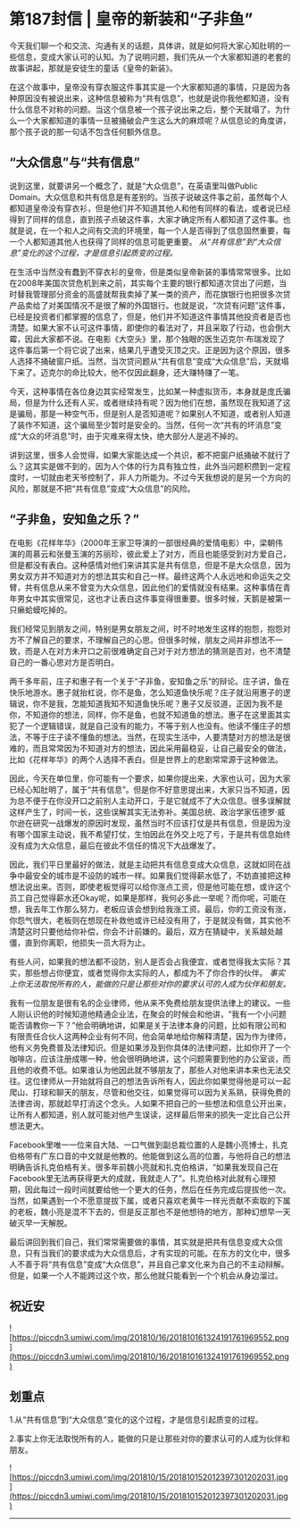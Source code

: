 # 第187封信 | 皇帝的新装和“子非鱼”

今天我们聊一个和交流、沟通有关的话题，具体讲，就是如何将大家心知肚明的一些信息，变成大家认可的认知。为了说明问题，我们先从一个大家都知道的老套的故事讲起，那就是安徒生的童话《皇帝的新装》。

在这个故事中，皇帝没有穿衣服这件事其实是一个大家都知道的事情，只是因为各种原因没有被说出来，这种信息被称为“共有信息”，也就是说你我他都知道，没有什么信息不对称的问题。当这个信息被一个孩子说出来之后，整个天就塌了。为什么一个大家都知道的事情一旦被捅破会产生这么大的麻烦呢？从信息论的角度讲，那个孩子说的那一句话不包含任何额外信息。

## “大众信息”与“共有信息”

说到这里，就要讲另一个概念了，就是“大众信息”，在英语里叫做Public Domain。大众信息和共有信息是有差别的。当孩子说破这件事之前，虽然每个人都知道皇帝没有穿衣衫，但是他们并不知道其他人和他有同样的看法，或者说已经得到了同样的信息，直到孩子点破这件事，大家才确定所有人都知道了这件事。也就是说，在一个和人之间有交流的环境里，每一个人是否得到了信息固然重要，每一个人都知道其他人也获得了同样的信息可能更重要。 *从“共有信息”到“大众信息”变化的这个过程，才是信息引起质变的过程。* 

在生活中当然没有蠢到不穿衣衫的皇帝，但是类似皇帝新装的事情常常很多。比如在2008年美国次贷危机到来之前，其实每个主要的银行都知道次贷出了问题，当时替我管理部分资金的高盛就帮我卖掉了某一类的资产，而花旗银行也把很多次贷产品卖给了对美国情况不是很了解的外国银行。也就是说，“次贷有问题”这件事，已经是投资者们都掌握的信息了，但是，他们并不知道这件事情其他投资者是否也清楚。如果大家不认可这件事情，即使你的看法对了，并且采取了行动，也会倒大霉，因此大家都不说。在电影《大空头》里，那个独眼的医生迈克尔·布瑞发现了这件事后第一个将它说了出来，结果几乎遭受灭顶之灾。正是因为这个原因，很多人选择不捅破窗户纸。当然，当次贷问题从“共有信息”变成“大众信息”后，天就塌下来了。迈克尔的命比较大，他不仅因此翻身，还大赚特赚了一笔。

今天，这种事情在各位身边其实经常发生，比如某一种虚拟货币，本身就是庞氏骗局，但是为什么还有人买，或者继续持有呢？因为他们在想，虽然现在我知道了这是骗局，那是一种空气币，但是别人是否知道呢？如果别人不知道，或者别人知道了装作不知道，这个骗局至少暂时是安全的。当然，任何一次“共有的坏消息”变成“大众的坏消息”时，由于灾难来得太快，绝大部分人是逃不掉的。

讲到这里，很多人会觉得，如果大家能达成一个共识，都不把窗户纸捅破不就行了么？这其实是做不到的，因为人个体的行为具有独立性，此外当问题积攒到一定程度时，一切就由老天爷控制了，非人力所能为。不过今天我想说的是另一个方向的风险，那就是不把“共有信息”变成“大众信息”的风险。

## “子非鱼，安知鱼之乐？”

在电影《花样年华》（2000年王家卫导演的一部很经典的爱情电影）中，梁朝伟演的周慕云和张曼玉演的苏丽珍，彼此爱上了对方，而且也能感受到对方爱自己，但是都没有表白。这种感情对他们来讲其实是共有信息，但是不是大众信息，因为男女双方并不知道对方的想法其实和自己一样。最终这两个人永远地和命运失之交臂，共有信息从来不曾变为大众信息，因此他们的爱情就没有结果。这种事情在青年男女中其实很常见，这也才让表白这件事变得很重要。很多时候，天鹅是被第一只癞蛤蟆吃掉的。

我们经常见到朋友之间，特别是男女朋友之间，时不时地发生这样的抱怨，抱怨对方不了解自己的要求，不理解自己的心思。但很多时候，朋友之间并非想法不一致，而是人在对方未开口之前很难确定自己对于对方想法的猜测是否对，也不清楚自己的一番心思对方是否明白。

两千多年前，庄子和惠子有一个关于“子非鱼，安知鱼之乐”的辩论。庄子讲，鱼在快乐地游水。惠子就抬杠说，你不是鱼，怎么知道鱼快乐呢？庄子就沿用惠子的逻辑说，你不是我，怎能知道我知不知道鱼快乐呢？惠子又反驳道，正因为我不是你，不知道你的想法，同样，你不是鱼，也就不知道鱼的想法。惠子在这里面其实犯了一个逻辑错误，就是自己没有的能力，不等于别人也没有。他读不懂庄子的想法，不等于庄子读不懂鱼的想法。当然，在现实生活中，人要清楚对方的想法是很难的，而且常常因为不知道对方的想法，因此采用最稳妥，让自己最安全的做法，比如《花样年华》的两个人选择不表白。但是世界上的悲剧常常源于这种做法。

因此，今天在单位里，你可能有一个要求，如果你提出来，大家也认可，因为大家已经心知肚明了，属于“共有信息”。但是你不好意思提出来，大家只当不知道，因为总不便于在你没开口之前别人主动开口，于是它就成不了大众信息。很多误解就这样产生了，时间一长，这些误解其实无法弥补。美国总统、政治学家伍德罗·威尔逊在研究一战爆发的原因时发现，虽然当时不应该打仗是共有信息，但是因为没有哪个国家主动说，我不希望打仗，生怕因此在外交上吃了亏，于是共有信息始终没有成为大众信息，最后在彼此不信任的情况下大战爆发了。

因此，我们平日里最好的做法，就是主动把共有信息变成大众信息，这就如同在战争中最安全的城市是不设防的城市一样。如果我们觉得薪水低了，不妨直接把这种想法说出来。否则，即使老板觉得可以给你涨点工资，但是他可能在想，或许这个员工自己觉得薪水还Okay呢，如果是那样，我何必多此一举呢？而你呢，可能在想，我去年工作那么努力，老板应该会想到给我涨工资。最后，你的工资没有涨，你怨气很大，老板则在想现在补救他或许已经没有用了，于是就没有做，其实他不清楚这时只要他给你补偿，你会不计前嫌的。最后，双方在猜疑中，关系越处越僵，直到你离职，他损失一员大将为止。

有些人问，如果我的想法都不设防，别人是否会占我便宜，或者觉得我太实际？其实，那些想占你便宜，或者觉得你太实际的人，都成为不了你合作的伙伴。 *事实上你无法取悦所有的人，能做的只是让那些对你的要求认可的人成为伙伴和朋友。*

我有一位朋友是很有名的企业律师，他从来不免费给朋友提供法律上的建议。一些人刚认识他的时候知道他精通企业法，在聚会的时候会和他讲，“我有一个小问题能否请教你一下？”他会明确地讲，如果是关于法律本身的问题，比如有限公司和有限责任合伙人这两种企业有何不同，他会简单地给你解释清楚，因为作为律师，他有义务免费普及法律知识。但是如果涉及到你具体的法律问题，比如你开了一个咖啡店，应该注册成哪一种，他会很明确地讲，这个问题需要到他的办公室谈，而且他的收费不低。如果谁认为他因此就不够朋友了，那些人对他来讲本来也无法交往。这位律师从一开始就将自己的想法告诉所有人，因此你如果觉得他是可以一起爬山、打球和聊天的朋友，尽管和他交往，如果觉得可以因为关系熟，获得免费的法律咨询，那就趁早打消这个念头。人如果不把自己的一些想法和信息公开出来，让所有人都知道，别人就可能对他产生误读，这样最后带来的损失一定比自己公开想法更大。

Facebook里唯一一位来自大陆、一口气做到副总裁位置的人是魏小亮博士，扎克伯格带有广东口音的中文就是他教的。他能做到这么高的位置，与他将自己的想法明确告诉扎克伯格有关。很多年前魏小亮就和扎克伯格讲，“如果我发现自己在Facebook里无法再获得更大的成就，我就走人了”。扎克伯格对此就有心理预期，因此每过一段时间就要给他一个更大的任务，然后在任务完成后提拔他一次。当然，如果遇到一个不愿意提拔下属，或者只喜欢老黄牛一样光贡献不索取的下属的老板，魏小亮是混不下去的，但是反正那也不是他想待的地方，那种幻想早一天破灭早一天解脱。

最后讲回到我们自己，我们常常需要做的事情，其实就是把共有信息变成大众信息，只有当我们的要求成为大众信息后，才有实现的可能。在东方的文化中，很多人不善于将“共有信息”变成“大众信息”，并且自己拿文化来为自己的不主动辩解。但是，如果一个人不能跨过这个坎，那么他就只能看到一个个机会从身边溜过。

## 祝近安

![https://piccdn3.umiwi.com/img/201810/16/201810161324191761969552.png](https://piccdn3.umiwi.com/img/201810/16/201810161324191761969552.png)

## 划重点

1.从“共有信息”到“大众信息”变化的这个过程，才是信息引起质变的过程。

2.事实上你无法取悦所有的人，能做的只是让那些对你的要求认可的人成为伙伴和朋友。

![https://piccdn3.umiwi.com/img/201810/15/201810152012397301202031.jpg](https://piccdn3.umiwi.com/img/201810/15/201810152012397301202031.jpg)

---
